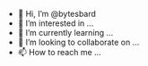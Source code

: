 - 👋 Hi, I’m @bytesbard
- 👀 I’m interested in ...
- 🌱 I’m currently learning ...
- 💞️ I’m looking to collaborate on ...
- 📫 How to reach me ...

<!---
bytesbard/bytesbard is a ✨ special ✨ repository because its `README.md` (this file) appears on your GitHub profile.
You can click the Preview link to take a look at your changes.
--->
